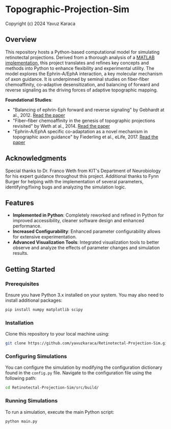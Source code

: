 # Topographic-Projection-Sim
Copyright (c) 2024 Yavuz Karaca

## Overview
This repository hosts a Python-based computational model for simulating retinotectal projections. 
Derived from a thorough analysis of a [MATLAB implementation](https://github.com/elifesciences-publications/RTP_Co-adapt_Model), 
this project translates and refines key concepts and methods into Python to enhance flexibility and experimental utility. 
The model explores the Ephrin-A/EphA interaction, a key molecular mechanism of axon guidance. 
It is underpinned by seminal studies on fiber-fiber chemoaffinity, co-adaptive desensitization, 
and balancing of forward and reverse signaling as the driving forces of adaptive topographic mapping.

**Foundational Studies**:  
- "Balancing of ephrin-Eph forward and reverse signaling" by Gebhardt at al., 2012. [Read the paper](https://journals.biologists.com/dev/article/139/2/335/45409/Balancing-of-ephrin-Eph-forward-and-reverse)
- "Fiber–fiber chemoaffinity in the genesis of topographic projections revisited" by Weth at al., 2014. [Read the paper](https://www.sciencedirect.com/science/article/abs/pii/S1084952114002213?via%3Dihub)
- "Ephrin-A/EphA specific co-adaptation as a novel mechanism in topographic axon guidance" by Fiederling et al., eLife, 2017. [Read the paper](http://dx.doi.org/10.7554/eLife.25533)

## Acknowledgments
Special thanks to Dr. Franco Weth from KIT's Department of Neurobiology for his expert guidance throughout this project. Additional thanks to Fynn Burger for helping with the implementation of several parameters, identifying/fixing bugs and analyzing the simulation logic.

## Features
- **Implemented in Python**: Completely reworked and refined in Python for improved accessibility, cleaner software design and enhanced performance.
- **Increased Configurability**: Enhanced parameter configurability allows for extensive experimentation.
- **Advanced Visualization Tools**: Integrated visualization tools to better observe and analyze the effects of parameter changes and simulation results.

## Getting Started
### Prerequisites
Ensure you have Python 3.x installed on your system. You may also need to install additional packages:

```bash
pip install numpy matplotlib scipy
```

### Installation
Clone this repository to your local machine using:
```bash
git clone https://github.com/yavuzkaraca/Retinotectal-Projection-Sim.git
```

### Configuring Simulations
You can configure the simulation by modifying the configuration dictionary found in the `config.py` file. Navigate to the configuration file using the following path:

```bash
cd Retinotectal-Projection-Sim/src/build/
```

### Running Simulations
To run a simulation, execute the main Python script:
```bash
python main.py
```

